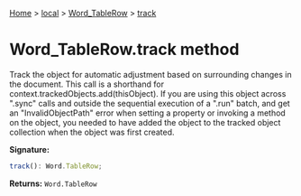 [Home](./index) &gt; [local](local.md) &gt; [Word\_TableRow](local.word_tablerow.md) &gt; [track](local.word_tablerow.track.md)

# Word\_TableRow.track method

Track the object for automatic adjustment based on surrounding changes in the document. This call is a shorthand for context.trackedObjects.add(thisObject). If you are using this object across ".sync" calls and outside the sequential execution of a ".run" batch, and get an "InvalidObjectPath" error when setting a property or invoking a method on the object, you needed to have added the object to the tracked object collection when the object was first created.

**Signature:**
```javascript
track(): Word.TableRow;
```
**Returns:** `Word.TableRow`

